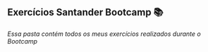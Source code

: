 ## Exercícios Santander Bootcamp :books:

###### Essa pasta contém todos os meus exercícios realizados durante o Bootcamp

